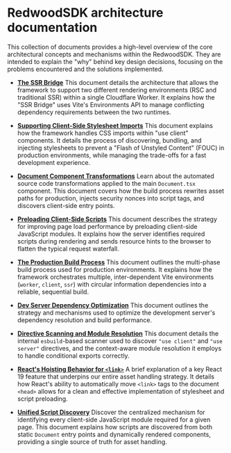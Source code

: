 # RedwoodSDK architecture documentation 

This collection of documents provides a high-level overview of the core architectural concepts and mechanisms within the RedwoodSDK. They are intended to explain the "why" behind key design decisions, focusing on the problems encountered and the solutions implemented.

- [**The SSR Bridge**](./ssrBridge.md)
  This document details the architecture that allows the framework to support two different rendering environments (RSC and traditional SSR) within a single Cloudflare Worker. It explains how the "SSR Bridge" uses Vite's Environments API to manage conflicting dependency requirements between the two runtimes.

- [**Supporting Client-Side Stylesheet Imports**](./clientStylesheets.md)
  This document explains how the framework handles CSS imports within "use client" components. It details the process of discovering, bundling, and injecting stylesheets to prevent a "Flash of Unstyled Content" (FOUC) in production environments, while managing the trade-offs for a fast development experience.

- [**Document Component Transformations**](./documentTransforms.md)
  Learn about the automated source code transformations applied to the main `Document.tsx` component. This document covers how the build process rewrites asset paths for production, injects security nonces into script tags, and discovers client-side entry points.

- [**Preloading Client-Side Scripts**](./preloading.md)
  This document describes the strategy for improving page load performance by preloading client-side JavaScript modules. It explains how the server identifies required scripts during rendering and sends resource hints to the browser to flatten the typical request waterfall.

- [**The Production Build Process**](./productionBuildProcess.md)
  This document outlines the multi-phase build process used for production environments. It explains how the framework orchestrates multiple, inter-dependent Vite environments (`worker`, `client`, `ssr`) with circular information dependencies into a reliable, sequential build.

- [**Dev Server Dependency Optimization**](./devServerDependencyOptimization.md)
  This document outlines the strategy and mechanisms used to optimize the development server's dependency resolution and build performance.

- [**Directive Scanning and Module Resolution**](./directiveScanningAndResolution.md)
  This document details the internal `esbuild`-based scanner used to discover `"use client"` and `"use server"` directives, and the context-aware module resolution it employs to handle conditional exports correctly.

- [**React's Hoisting Behavior for `<link>`**](./reactHoisting.md)
  A brief explanation of a key React 19 feature that underpins our entire asset handling strategy. It details how React's ability to automatically move `<link>` tags to the document `<head>` allows for a clean and effective implementation of stylesheet and script preloading.

- [**Unified Script Discovery**](./unifiedScriptDiscovery.md)
  Discover the centralized mechanism for identifying every client-side JavaScript module required for a given page. This document explains how scripts are discovered from both static `Document` entry points and dynamically rendered components, providing a single source of truth for asset handling.
